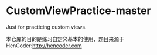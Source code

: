 # CustomViewPractice-master
Just for practicing custom views.

本仓库的目的是练习自定义基本的使用，题目来源于HenCoder:http://hencoder.com







